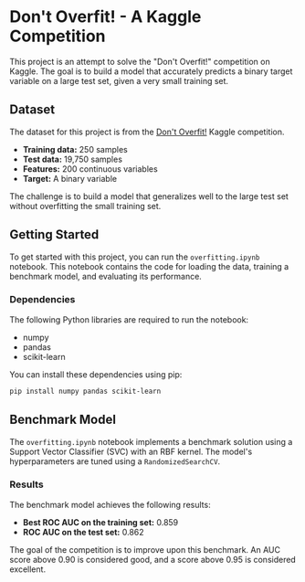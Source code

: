 # Don't Overfit! - A Kaggle Competition

This project is an attempt to solve the "Don't Overfit!" competition on Kaggle. The goal is to build a model that accurately predicts a binary target variable on a large test set, given a very small training set.

## Dataset

The dataset for this project is from the [Don't Overfit!](https://www.kaggle.com/competitions/overfitting/) Kaggle competition.

*   **Training data:** 250 samples
*   **Test data:** 19,750 samples
*   **Features:** 200 continuous variables
*   **Target:** A binary variable

The challenge is to build a model that generalizes well to the large test set without overfitting the small training set.

## Getting Started

To get started with this project, you can run the `overfitting.ipynb` notebook. This notebook contains the code for loading the data, training a benchmark model, and evaluating its performance.

### Dependencies

The following Python libraries are required to run the notebook:

*   numpy
*   pandas
*   scikit-learn

You can install these dependencies using pip:

```bash
pip install numpy pandas scikit-learn
```

## Benchmark Model

The `overfitting.ipynb` notebook implements a benchmark solution using a Support Vector Classifier (SVC) with an RBF kernel. The model's hyperparameters are tuned using a `RandomizedSearchCV`.

### Results

The benchmark model achieves the following results:

*   **Best ROC AUC on the training set:** 0.859
*   **ROC AUC on the test set:** 0.862

The goal of the competition is to improve upon this benchmark. An AUC score above 0.90 is considered good, and a score above 0.95 is considered excellent.
